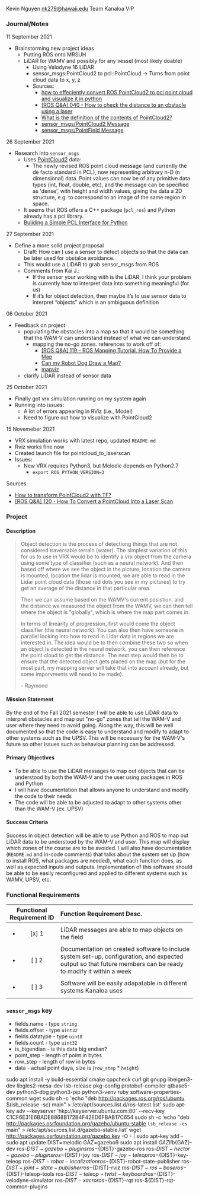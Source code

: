 Kevin Nguyen
nk279@hawaii.edu
Team Kanaloa VIP

### Journal/Notes

11 September 2021
+ Brainstorming new project ideas
    + Putting ROS onto MRSUH
    + LiDAR for WAMV and possibly for any vessel (most likely doable)
        + Using Velodyne 16 LiDAR
        + sensor_msgs:PointCloud2 to pcl::PointCloud -> Turns from point cloud data to x, y, z
        + Sources:
            + [how to effeciently convert ROS PointCloud2 to pcl point cloud and visualize it in python](https://stackoverflow.com/questions/39772424/how-to-effeciently-convert-ros-pointcloud2-to-pcl-point-cloud-and-visualize-it-i?rq=1)
            + [[ROS Q&A] 040 - How to check the distance to an obstacle using a laser](https://www.youtube.com/watch?v=q3Dn5U3cSWk)
            + [What is the definition of the contents of PointCloud2?](https://robotics.stackexchange.com/questions/19290/what-is-the-definition-of-the-contents-of-pointcloud2)
            + [sensor_msgs/PointCloud2 Message](http://docs.ros.org/en/melodic/api/sensor_msgs/html/msg/PointCloud2.html)
            + [sensor_msgs/PointField Message](http://docs.ros.org/en/melodic/api/sensor_msgs/html/msg/PointField.html)

26 September 2021
+ Research into `sensor_msgs`
    + Uses [PointCloud2](http://wiki.ros.org/pcl/Overview) data:
        + The newly revised ROS point cloud message (and currently the de facto standard in PCL), now representing arbitrary n-D (n dimensional) data. Point values can now be of any primitive data types (int, float, double, etc), and the message can be specified as 'dense', with height and width values, giving the data a 2D structure, e.g. to correspond to an image of the same region in space.
    + It seems that ROS offers a C++ package (`pcl_ros`) and Python already has a pcl library.
    + [Building a Simple PCL Interface for Python](https://industrial-training-master.readthedocs.io/en/melodic/_source/session5/Simple-PCL-Interface-for-Python.html)

27 September 2021
+ Define a more solid project proposal
    + Draft: How can I use a sensor to detect objects so that the data can be later used for obstalce avoidance.
    + This would use a LiDAR to grab sensor_msgs from ROS
    + Comments from Kai J.: 
        + If the sensor your working with is the LiDAR, I think your problem is currently how to interpret data into something meaningful (for us)
        + If it’s for object detection, then maybe it’s to use sensor data to interpret “objects” which is an ambiguous definition

06 October 2021
+ Feedback on project
    + populating the obstacles into a map so that it would be something that the WAM-V can understand instead of what we can understand. 
        + mapping the no-go zones. references to work off of: 
            + [[ROS Q&A] 119 - ROS Mapping Tutorial. How To Provide a Map](https://youtu.be/K1ZFkR4YsRQ)
            + [Can my Robot Dog Draw a Map?](https://www.youtube.com/watch?v=_j70sNWkWxs)
            + [mapviz](http://wiki.ros.org/mapviz)
    + clarify LiDAR instead of sensor data

25 October 2021
+ Finally got vrx simulation running on my system again
+ Running into issues:
    + A lot of errors appearing in RViz (i.e., Model)
    + Need to figure out how to visualize with PointCloud2

15 Novemeber 2021
+ VRX simulation works with latest repo, updated `README.md`
+ Rviz works fine now
+ Created launch file for pointcloud_to_laserscan
+ Issues:
    + New VRX requires Python3, but Melodic depends on Python2.7
        + `export ROS_PYTHON_VERSION=3`

Sources:
+ [How to transform PointCloud2 with TF?](https://answers.ros.org/question/9103/how-to-transform-pointcloud2-with-tf/)
+ [[ROS Q&A] 120 - How To Convert a PointCloud Into a Laser Scan](https://www.youtube.com/watch?v=IFNikTHN1pk&ab_channel=TheConstruct)

    

### Project
#### Description
> Object detection is the process of detectiong things that are not considered traversable terrain (water). The simplest variation of this for us to use in VRX would be to identify a vrx object from the camera using some type of classifier (such as a neural network). And then based off where we see the object in the picture, location the camera is mounted, location the lidar is mounted, we are able to read in the Lidar point cloud data (those red dots you see in my pictures) to try get an average of the distance in that particular area. 
>
> Then we can assume based on the WAMV's current posistion, and the distance we measured the object from the WAMV, we can then tell where the object is "globally", which is where the map part comes in.
>
> In terms of linearity of progression, first would come the object classifier (the neural network). You can also then have someone in parallel looking into how to read in Lidar data in regions we are interested in. The idea would be to then combine these two so when an object is detected in the neural network, you can then reference the point cloud to get the distance. The next step would then be to ensure that the detected object gets placed on the map (but for the most part, my mapping server will take that into account already, but some imporvments will need to be made).
>
> \- Raymond 

#### Mission Statement
By the end of the Fall 2021 semester I will be able to use LiDAR data to interpret obstacles and map out "no-go" zones that tell the WAM-V and user where they need to avoid going. Along the way, this will be well documented so that the code is easy to understand and modify to adapt to other systems such as the UPSV. This will be necessary for the WAM-V's future so other issues such as behaviour planning can be addressed.
#### Primary Objectives
+ To be able to use the LiDAR messages to map out objects that can be understood by both the WAM-V and the user using packages in ROS and Python
+ I will have documentation that allows anyone to understand and modify the code to their needs
+ The code will be able to be adjusted to adapt to other systems other than the WAM-V (ex. UPSV)
#### Success Criteria
Success in object detection will be able to use Python and ROS to map out LiDAR data to be understood by the WAM-V and user. This map will display which zones of the course are to be avoided. I will also have documentation (`README.md` and in-code comments) that talks about the system set up (how to install ROS, what packages are needed), what each function does, as well as expected inputs and outputs. Implementation of this software should be able to be easily reconfigured and applied to different systems such as WAMV, UPSV, etc.
### Functional Requirements
| Functional Requirement ID | Function Requirement Desc. |
| :---:                     |   :---   |
| <ul><li>[x] 1</li></ul>   | LiDAR messages are able to map objects on the field |
| <ul><li>[ ] 2</li></ul>   | Documentation on created software to include system set-up, configuration, and expected output so that future members can be ready to modify it within a week | 
| <ul><li>[ ] 3</li></ul>   | Software will be easily adapatable in different systems Kanaloa uses |

### `sensor_msgs` key
+ fields.name - type `string`
+ fields.offset - type `uint32`
+ fields.datatype - type `uint8`
+ fields.count - type `uint32`
+ is_bigendian - is this data big endian?
+ point_step - length of point in bytes
+ row_step - length of row in bytes
+ data - actual point daya, size is (`row_step` * `height`)


sudo apt install -y build-essential cmake cppcheck curl git gnupg libeigen3-dev libgles2-mesa-dev lsb-release pkg-config protobuf-compiler qtbase5-dev python3-dbg python3-pip python3-venv ruby software-properties-common wget 
sudo sh -c 'echo "deb http://packages.ros.org/ros/ubuntu $(lsb_release -sc) main" > /etc/apt/sources.list.d/ros-latest.list'
sudo apt-key adv --keyserver 'hkp://keyserver.ubuntu.com:80' --recv-key C1CF6E31E6BADE8868B172B4F42ED6FBAB17C654
sudo sh -c 'echo "deb http://packages.osrfoundation.org/gazebo/ubuntu-stable `lsb_release -cs` main" > /etc/apt/sources.list.d/gazebo-stable.list'
wget http://packages.osrfoundation.org/gazebo.key -O - | sudo apt-key add -
sudo apt update
DIST=melodic
GAZ=gazebo9
sudo apt install ${GAZ} lib${GAZ}-dev ros-${DIST}-gazebo-plugins ros-${DIST}-gazebo-ros ros-${DIST}-hector-gazebo-plugins ros-${DIST}-joy ros-${DIST}-joy-teleop ros-${DIST}-key-teleop ros-${DIST}-robot-localization ros-${DIST}-robot-state-publisher ros-${DIST}-joint-state-publisher ros-${DIST}-rviz ros-${DIST}-ros-base ros-${DIST}-teleop-tools ros-${DIST}-teleop-twist-keyboard ros-${DIST}-velodyne-simulator ros-${DIST}-xacro ros-${DIST}-rqt ros-${DIST}-rqt-common-plugins
